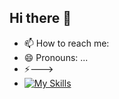 ## Hi there 👋

- 📫 How to reach me: 
- 😄 Pronouns: ...
- ⚡--->
- [![My Skills](https://skillicons.dev/icons?i=aws,terraform,docker,python,bash,linux,homeassistant)](https://skillicons.dev)
